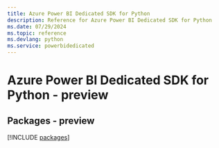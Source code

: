 ```yaml
---
title: Azure Power BI Dedicated SDK for Python
description: Reference for Azure Power BI Dedicated SDK for Python
ms.date: 07/29/2024
ms.topic: reference
ms.devlang: python
ms.service: powerbidedicated
---
```

# Azure Power BI Dedicated SDK for Python - preview
## Packages - preview
[!INCLUDE [packages](power-bi-dedicated-index.md)]